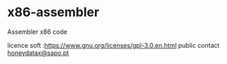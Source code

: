 # x86-assembler
Assembler x86 code

licence soft :https://www.gnu.org/licenses/gpl-3.0.en.html public contact honeydatax@sapo.pt 

